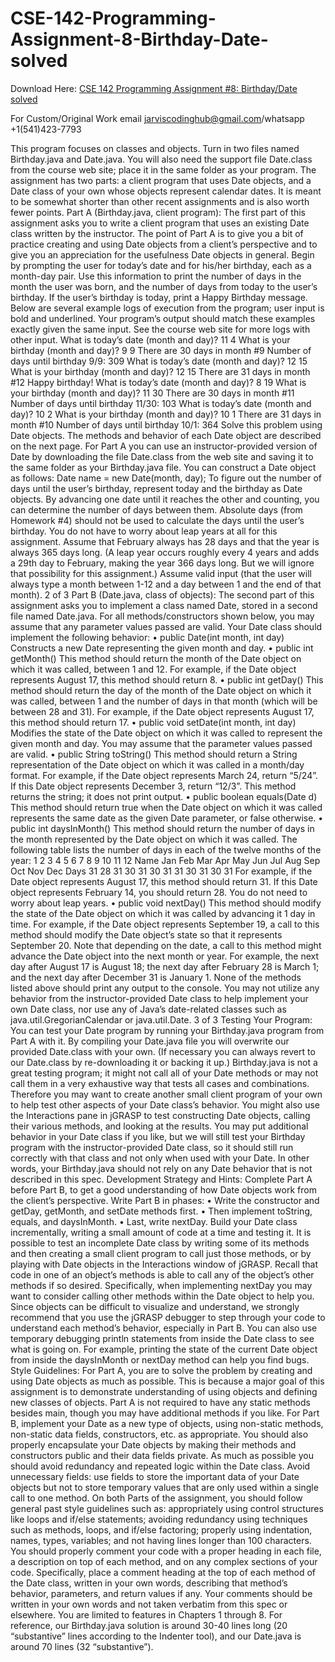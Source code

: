 # CSE-142-Programming-Assignment-8-Birthday-Date-solved

Download Here: [CSE 142 Programming Assignment #8: Birthday/Date solved](https://jarviscodinghub.com/assignment/programming-assignment-8-birthday-date-solution/)

For Custom/Original Work email jarviscodinghub@gmail.com/whatsapp +1(541)423-7793

This program focuses on classes and objects. Turn in two files named Birthday.java and Date.java. You will also
need the support file Date.class from the course web site; place it in the same folder as your program.
The assignment has two parts: a client program that uses Date objects, and a Date class of your own whose objects
represent calendar dates. It is meant to be somewhat shorter than other recent assignments and is also worth fewer points.
Part A (Birthday.java, client program):
The first part of this assignment asks you to write a client program that uses an existing Date class written by the
instructor. The point of Part A is to give you a bit of practice creating and using Date objects from a client’s perspective
and to give you an appreciation for the usefulness Date objects in general.
Begin by prompting the user for today’s date and for his/her birthday, each as a month-day pair. Use this information to
print the number of days in the month the user was born, and the number of days from today to the user’s birthday. If the
user’s birthday is today, print a Happy Birthday message.
Below are several example logs of execution from the program; user input is bold and underlined. Your program’s output
should match these examples exactly given the same input. See the course web site for more logs with other input.
What is today’s date (month and day)? 11 4
What is your birthday (month and day)? 9 9
There are 30 days in month #9
Number of days until birthday 9/9: 309
What is today’s date (month and day)? 12 15
What is your birthday (month and day)? 12 15
There are 31 days in month #12
Happy birthday!
What is today’s date (month and day)? 8 19
What is your birthday (month and day)? 11 30
There are 30 days in month #11
Number of days until birthday 11/30: 103
What is today’s date (month and day)? 10 2
What is your birthday (month and day)? 10 1
There are 31 days in month #10
Number of days until birthday 10/1: 364
Solve this problem using Date objects. The methods and behavior of each Date object are described on the next page.
For Part A you can use an instructor-provided version of Date by downloading the file Date.class from the web site
and saving it to the same folder as your Birthday.java file. You can construct a Date object as follows:
Date name = new Date(month, day);
To figure out the number of days until the user’s birthday, represent today and the birthday as Date objects. By
advancing one date until it reaches the other and counting, you can determine the number of days between them.
Absolute days (from Homework #4) should not be used to calculate the days until the user’s birthday.
You do not have to worry about leap years at all for this assignment. Assume that February always has 28 days and
that the year is always 365 days long. (A leap year occurs roughly every 4 years and adds a 29th day to February, making
the year 366 days long. But we will ignore that possibility for this assignment.)
Assume valid input (that the user will always type a month between 1-12 and a day between 1 and the end of that month).
2 of 3
Part B (Date.java, class of objects):
The second part of this assignment asks you to implement a class named Date, stored in a second file named Date.java.
For all methods/constructors shown below, you may assume that any parameter values passed are valid.
Your Date class should implement the following behavior:
• public Date(int month, int day)
Constructs a new Date representing the given month and day.
• public int getMonth()
This method should return the month of the Date object on which it was called, between 1 and 12. For
example, if the Date object represents August 17, this method should return 8.
• public int getDay()
This method should return the day of the month of the Date object on which it was called, between 1
and the number of days in that month (which will be between 28 and 31). For example, if the Date
object represents August 17, this method should return 17.
• public void setDate(int month, int day)
Modifies the state of the Date object on which it was called to represent the given month and day.
You may assume that the parameter values passed are valid.
• public String toString()
This method should return a String representation of the Date object on which it was called in a
month/day format. For example, if the Date object represents March 24, return “5/24”. If this Date
object represents December 3, return “12/3”. This method returns the string; it does not print output.
• public boolean equals(Date d)
This method should return true when the Date object on which it was called represents the same date
as the given Date parameter, or false otherwise.
• public int daysInMonth()
This method should return the number of days in the month represented by the Date object on which it
was called. The following table lists the number of days in each of the twelve months of the year:
1 2 3 4 5 6 7 8 9 10 11 12
Name Jan Feb Mar Apr May Jun Jul Aug Sep Oct Nov Dec
Days 31 28 31 30 31 30 31 31 30 31 30 31
For example, if the Date object represents August 17, this method should return 31. If this Date
object represents February 14, you should return 28. You do not need to worry about leap years.
• public void nextDay()
This method should modify the state of the Date object on which it was called by advancing it 1 day in
time. For example, if the Date object represents September 19, a call to this method should modify
the Date object’s state so that it represents September 20. Note that depending on the date, a call to
this method might advance the Date object into the next month or year. For example, the next day
after August 17 is August 18; the next day after February 28 is March 1; and the next day after
December 31 is January 1.
None of the methods listed above should print any output to the console. You may not utilize any behavior from the
instructor-provided Date class to help implement your own Date class, nor use any of Java’s date-related classes such as
java.util.GregorianCalendar or java.util.Date.
3 of 3
Testing Your Program:
You can test your Date program by running your Birthday.java program from Part A with it. By compiling your
Date.java file you will overwrite our provided Date.class with your own. (If necessary you can always revert to our
Date.class by re-downloading it or backing it up.)
Birthday.java is not a great testing program; it might not call all of your Date methods or may not call them in a very
exhaustive way that tests all cases and combinations. Therefore you may want to create another small client program of
your own to help test other aspects of your Date class’s behavior. You might also use the Interactions pane in jGRASP
to test constructing Date objects, calling their various methods, and looking at the results.
You may put additional behavior in your Date class if you like, but we will still test your Birthday program with the
instructor-provided Date class, so it should still run correctly with that class and not only when used with your Date. In
other words, your Birthday.java should not rely on any Date behavior that is not described in this spec.
Development Strategy and Hints:
Complete Part A before Part B, to get a good understanding of how Date objects work from the client’s perspective.
Write Part B in phases:
• Write the constructor and getDay, getMonth, and setDate methods first.
• Then implement toString, equals, and daysInMonth.
• Last, write nextDay.
Build your Date class incrementally, writing a small amount of code at a time and testing it. It is possible to test an
incomplete Date class by writing some of its methods and then creating a small client program to call just those methods,
or by playing with Date objects in the Interactions window of jGRASP.
Recall that code in one of an object’s methods is able to call any of the object’s other methods if so desired. Specifically,
when implementing nextDay you may want to consider calling other methods within the Date object to help you.
Since objects can be difficult to visualize and understand, we strongly recommend that you use the jGRASP debugger to
step through your code to understand each method’s behavior, especially in Part B. You can also use temporary
debugging println statements from inside the Date class to see what is going on. For example, printing the state of the
current Date object from inside the daysInMonth or nextDay method can help you find bugs.
Style Guidelines:
For Part A, you are to solve the problem by creating and using Date objects as much as possible. This is because a major
goal of this assignment is to demonstrate understanding of using objects and defining new classes of objects. Part A is not
required to have any static methods besides main, though you may have additional methods if you like.
For Part B, implement your Date as a new type of objects, using non-static methods, non-static data fields, constructors,
etc. as appropriate. You should also properly encapsulate your Date objects by making their methods and constructors
public and their data fields private. As much as possible you should avoid redundancy and repeated logic within the
Date class. Avoid unnecessary fields: use fields to store the important data of your Date objects but not to store
temporary values that are only used within a single call to one method.
On both Parts of the assignment, you should follow general past style guidelines such as: appropriately using control
structures like loops and if/else statements; avoiding redundancy using techniques such as methods, loops, and if/else
factoring; properly using indentation, names, types, variables; and not having lines longer than 100 characters.
You should properly comment your code with a proper heading in each file, a description on top of each method, and on
any complex sections of your code. Specifically, place a comment heading at the top of each method of the Date class,
written in your own words, describing that method’s behavior, parameters, and return values if any. Your comments
should be written in your own words and not taken verbatim from this spec or elsewhere.
You are limited to features in Chapters 1 through 8. For reference, our Birthday.java solution is around 30-40 lines
long (20 “substantive” lines according to the Indenter tool), and our Date.java is around 70 lines (32 “substantive”).
